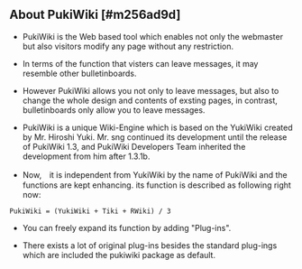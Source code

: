 ## About PukiWiki [#m256ad9d]


-  PukiWiki is the Web based tool which enables not only the webmaster but also visitors modify any page without any restriction.

-  In terms of the function that visters can leave messages, it may resemble other bulletinboards.

-  However PukiWiki allows you not only to leave messages, but also to change the whole design and contents of exsting pages, in contrast, bulletinboards only allow you to leave messages.

-  PukiWiki is a unique Wiki-Engine which is based on the YukiWiki created by Mr. Hiroshi Yuki.
Mr. sng continued its development until the release of PukiWiki 1.3, and PukiWiki Developers Team inherited the development from him after 1.3.1b.

- Now,&#12288;it is independent from YukiWiki by the name of PukiWiki and the functions are kept enhancing.
its function is described as following right now:
```
PukiWiki = (YukiWiki + Tiki + RWiki) / 3
```

- You can freely expand its function by adding "Plug-ins".

- There exists a lot of original plug-ins besides the standard plug-ings which are included the pukiwiki package as default.
